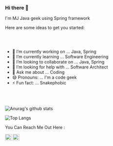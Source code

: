 ### Hi there 👋


I'm MJ Java geek using Spring framework


Here are some ideas to get you started:

<br />
<br />

- 🔭 I’m currently working on ... Java, Spring 
- 🌱 I’m currently learning ... Software Engineering
- 👯 I’m looking to collaborate on ... Java, Spring
- 🤔 I’m looking for help with ... Software Architect
- 💬 Ask me about ... Coding
- 😄 Pronouns: ... I'm a code geek
- ⚡ Fun fact: ... Snakephobic


<br />
<br />

![Anurag's github stats](https://github-readme-stats.vercel.app/api?username=mohamadjalanbaki&show_icons=true&theme=dark)

![Top Langs](https://github-readme-stats.vercel.app/api/top-langs/?username=mohamadjalanbaki&theme=dark)


You Can Reach Me Out Here :

[<img align="left" alt="MJ | LinkedIn" width="22px" src="https://cdn.jsdelivr.net/npm/simple-icons@v3/icons/linkedin.svg" />][linkedin]
[<img align="left" alt="MJ | Instagram" width="22px" src="https://cdn.jsdelivr.net/npm/simple-icons@v3/icons/instagram.svg" />][instagram]

[instagram]: https://instagram.com/mohamad.j.alanbaki
[linkedin]: https://linkedin.com/in/mohamadjalanbaki
